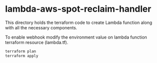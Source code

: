 # lambda-aws-spot-reclaim-handler

This directory holds the terraform code to create Lambda function along with all the necessary components.

To enable webhook modify the environment value on lambda function terraform resource (lambda.tf).

```bash
terraform plan
terraform apply
```
